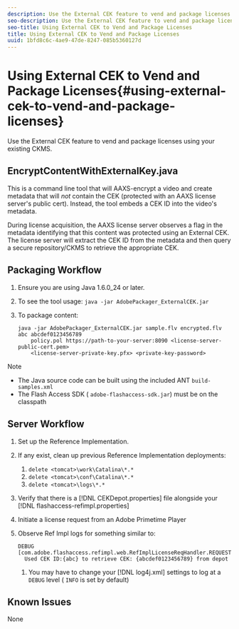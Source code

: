 ```yaml
---
description: Use the External CEK feature to vend and package licenses using your existing CKMS.
seo-description: Use the External CEK feature to vend and package licenses using your existing CKMS.
seo-title: Using External CEK to Vend and Package Licenses
title: Using External CEK to Vend and Package Licenses
uuid: 1bfd8c6c-4ae9-47de-8247-085b5360127d
---
```


# Using External CEK to Vend and Package Licenses{#using-external-cek-to-vend-and-package-licenses}

Use the External CEK feature to vend and package licenses using your existing CKMS.

## EncryptContentWithExternalKey.java

This is a command line tool that will AAXS-encrypt a video and create metadata that will *not* contain the CEK (protected with an AAXS license server's public cert). Instead, the tool embeds a CEK ID into the video's metadata.

During license acquisition, the AAXS license server observes a flag in the metadata identifying that this content was protected using an External CEK. The license server will extract the CEK ID from the metadata and then query a secure repository/CKMS to retrieve the appropriate CEK.

## Packaging Workflow

1. Ensure you are using Java 1.6.0_24 or later.
1. To see the tool usage: `java -jar AdobePackager_ExternalCEK.jar`
1. To package content: 

   ```
   java -jar AdobePackager_ExternalCEK.jar sample.flv encrypted.flv abc abcdef0123456789 
       policy.pol https://path-to-your-server:8090 <license-server-public-cert.pem> 
       <license-server-private-key.pfx> <private-key-password>
   ```

>[!NOTE]
>
>* The Java source code can be built using the included ANT `build-samples.xml`
>* The Flash Access SDK ( `adobe-flashaccess-sdk.jar`) must be on the classpath
>

## Server Workflow

1. Set up the Reference Implementation.
1. If any exist, clean up previous Reference Implementation deployments:

    1. `delete <tomcat>\work\Catalina\*.*`
    1. `delete <tomcat>\conf\Catalina\*.*`
    1. `delete <tomcat>\logs\*.*`

1. Verify that there is a [!DNL CEKDepot.properties] file alongside your [!DNL flashaccess-refimpl.properties] 

1. Initiate a license request from an Adobe Primetime Player 
1. Observe Ref Impl logs for something similar to: 

   ```
   DEBUG [com.adobe.flashaccess.refimpl.web.RefImplLicenseReqHandler.REQUESTS] 
     Used CEK ID:{abc} to retrieve CEK: {abcdef0123456789} from depot
   ```

    1. You may have to change your [!DNL log4j.xml] settings to log at a `DEBUG` level ( `INFO` is set by default)

## Known Issues

None
